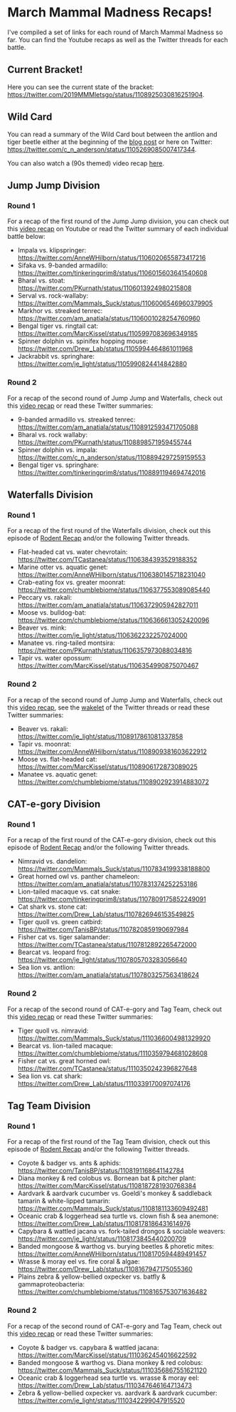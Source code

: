 # March Mammal Madness Recaps!

I've compiled a set of links for each round of March Mammal Madness so far. You can find the Youtube recaps as well as the Twitter threads for each battle.

## Current Bracket!

Here you can see the current state of the bracket: https://twitter.com/2019MMMletsgo/status/1108925030816251904.

## Wild Card

You can read a summary of the Wild Card bout between the antlion and tiger beetle either at the beginning of the [blog post](https://mammalssuck.blogspot.com/2019/02/march-mammal-madness-2019.html) or here on Twitter: https://twitter.com/c_n_anderson/status/1105269085007417344.

You can also watch a (90s themed) video recap [here](https://www.youtube.com/watch?time_continue=1&v=f9Of7iN6Ifg).

## Jump Jump Division

### Round 1

For a recap of the first round of the Jump Jump division, you can check out this [video recap](https://www.youtube.com/watch?v=6dMWDkYOGuE) on Youtube or read the Twitter summary of each individual battle below:

+ Impala vs. klipspringer: https://twitter.com/AnneWHilborn/status/1106020655873417216
+ Sifaka vs. 9-banded armadillo: https://twitter.com/tinkeringprim8/status/1106015603641540608
+ Bharal vs. stoat: https://twitter.com/PKurnath/status/1106013924980215808
+ Serval vs. rock-wallaby: https://twitter.com/Mammals_Suck/status/1106006546960379905
+ Markhor vs. streaked tenrec: https://twitter.com/am_anatiala/status/1106001028254760960
+ Bengal tiger vs. ringtail cat: https://twitter.com/MarcKissel/status/1105997083696349185
+ Spinner dolphin vs. spinifex hopping mouse: https://twitter.com/Drew_Lab/status/1105994464861011968
+ Jackrabbit vs. springhare: https://twitter.com/je_light/status/1105990824414842880

### Round 2

For a recap of the second round of Jump Jump and Waterfalls, check out this [video recap](https://www.youtube.com/watch?v=AiZUx01qJlo) or read these Twitter summaries:

+ 9-banded armadillo vs. streaked tenrec: https://twitter.com/am_anatiala/status/1108912593471705088
+ Bharal vs. rock wallaby: https://twitter.com/PKurnath/status/1108898571959455744
+ Spinner dolphin vs. impala: https://twitter.com/c_n_anderson/status/1108894297259159553
+ Bengal tiger vs. springhare: https://twitter.com/tinkeringprim8/status/1108891194694742016

## Waterfalls Division

### Round 1

For a recap of the first round of the Waterfalls division, check out this episode of [Rodent Recap](https://www.youtube.com/watch?v=LmiLcZ7Rx_s) and/or the following Twitter threads.

+ Flat-headed cat vs. water chevrotain: https://twitter.com/TCastanea/status/1106384393529188352
+ Marine otter vs. aquatic genet: https://twitter.com/AnneWHilborn/status/1106380145718231040
+ Crab-eating fox vs. greater moonrat: https://twitter.com/chumblebiome/status/1106377553089085440
+ Peccary vs. rakali: https://twitter.com/am_anatiala/status/1106372905942827011
+ Moose vs. bulldog-bat: https://twitter.com/chumblebiome/status/1106366613052420096
+ Beaver vs. mink: https://twitter.com/je_light/status/1106362232257024000
+ Manatee vs. ring-tailed montsira: https://twitter.com/PKurnath/status/1106357973088034816
+ Tapir vs. water opossum: https://twitter.com/MarcKissel/status/1106354990875070467

### Round 2

For a recap of the second round of Jump Jump and Waterfalls, check out this [video recap](https://www.youtube.com/watch?v=AiZUx01qJlo), see the [wakelet](https://wakelet.com/wake/c4af17a6-875b-4bd7-b015-913adba9ebab) of the Twitter threads or read these Twitter summaries:

+ Beaver vs. rakali: https://twitter.com/je_light/status/1108917861081337858
+ Tapir vs. moonrat: https://twitter.com/AnneWHilborn/status/1108909381603622912
+ Moose vs. flat-headed cat: https://twitter.com/MarcKissel/status/1108906172873089025
+ Manatee vs. aquatic genet: https://twitter.com/chumblebiome/status/1108902923914883072

## CAT-e-gory Division

### Round 1

For a recap of the first round of the CAT-e-gory division, check out this episode of [Rodent Recap](https://www.youtube.com/watch?v=2tmUkth_Bpo&t=4s) and/or the following Twitter threads.

+ Nimravid vs. dandelion: https://twitter.com/Mammals_Suck/status/1107834199338188800
+ Great horned owl vs. panther chameleon: https://twitter.com/am_anatiala/status/1107831374252253186
+ Lion-tailed macaque vs. cat snake: https://twitter.com/tinkeringprim8/status/1107809175852249091
+ Cat shark vs. stone cat: https://twitter.com/Drew_Lab/status/1107826946153549825
+ Tiger quoll vs. green catbird: https://twitter.com/TanisBP/status/1107820859190697984
+ Fisher cat vs. tiger salamander: https://twitter.com/TCastanea/status/1107812892265472000
+ Bearcat vs. leopard frog: https://twitter.com/je_light/status/1107805703283056640
+ Sea lion vs. antlion: https://twitter.com/am_anatiala/status/1107803257563418624

### Round 2

For a recap of the second round of CAT-e-gory and Tag Team, check out this [video recap](https://www.youtube.com/watch?v=f7ep4qg7Yec) or read these Twitter summaries:

+ Tiger quoll vs. nimravid: https://twitter.com/Mammals_Suck/status/1110366004981329920
+ Bearcat vs. lion-tailed macaque: https://twitter.com/chumblebiome/status/1110359794681028608
+ Fisher cat vs. great horned owl: https://twitter.com/TCastanea/status/1110350242396827648
+ Sea lion vs. cat shark: https://twitter.com/Drew_Lab/status/1110339170097074176

## Tag Team Division

### Round 1

For a recap of the first round of the Tag Team division, check out this episode of [Rodent Recap](https://www.youtube.com/watch?v=7vpNzvsJ-5U) and/or the following Twitter threads.

+ Coyote & badger vs. ants & aphids: https://twitter.com/TanisBP/status/1108191168641142784
+ Diana monkey & red colobus vs. Bornean bat & pitcher plant: https://twitter.com/MarcKissel/status/1108187281930768384
+ Aardvark & aardvark cucumber vs. Goeldi's monkey & saddleback tamarin & white-lipped tamarin: https://twitter.com/Mammals_Suck/status/1108181133609492481
+ Oceanic crab & loggerhead sea turtle vs. clown fish & sea anemone: https://twitter.com/Drew_Lab/status/1108178186431614976
+ Capybara & wattled jacana vs. fork-tailed drongos & sociable weavers: https://twitter.com/je_light/status/1108173845440200709
+ Banded mongoose & warthog vs. burying beetles & phoretic mites: https://twitter.com/AnneWHilborn/status/1108170594489491457
+ Wrasse & moray eel vs. fire coral & algae: https://twitter.com/Drew_Lab/status/1108167947175055360
+ Plains zebra & yellow-bellied oxpecker vs. batfly & gammaproteobacteria: https://twitter.com/chumblebiome/status/1108165753071636482

### Round 2

For a recap of the second round of CAT-e-gory and Tag Team, check out this [video recap](https://www.youtube.com/watch?v=f7ep4qg7Yec) or read these Twitter summaries:

+ Coyote & badger vs. capybara & wattled jacana: https://twitter.com/MarcKissel/status/1110362454016622592
+ Banded mongoose & warthog vs. Diana monkey & red colobus: https://twitter.com/Mammals_Suck/status/1110356867551621120
+ Oceanic crab & loggerhead sea turtle vs. wrasse & moray eel: https://twitter.com/Drew_Lab/status/1110347646164713473
+ Zebra & yellow-bellied oxpecker vs. aardvark & aardvark cucumber: https://twitter.com/je_light/status/1110342299047915520


